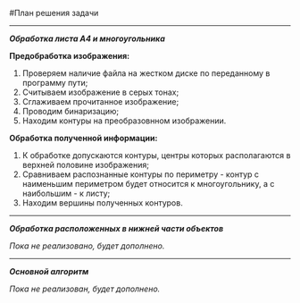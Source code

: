 #План решения задачи

***

***Обработка листа *А4* и многоугольника***

**Предобработка изображения:**
  1) Проверяем наличие файла на жестком диске по переданному в программу пути;
  2) Считываем изображение в серых тонах;
  3) Сглаживаем прочитанное изображение;
  4) Проводим бинаризацию;
  5) Находим контуры на преобразовнном изображении.

**Обработка полученной информации:**
  1) К обработке допускаются контуры, центры которых располагаются в верхней половине изображения;
  2) Сравниваем распознанные контуры по периметру - контур с наименьшим периметром будет относится к многоугольнику, а с наибольшим - к листу;
  3) Находим вершины полученных контуров.

***

***Обработка расположенных в нижней части объектов***

*Пока не реализовано, будет дополнено.*

***

***Основной алгоритм***

*Пока не реализован, будет дополнено.*
